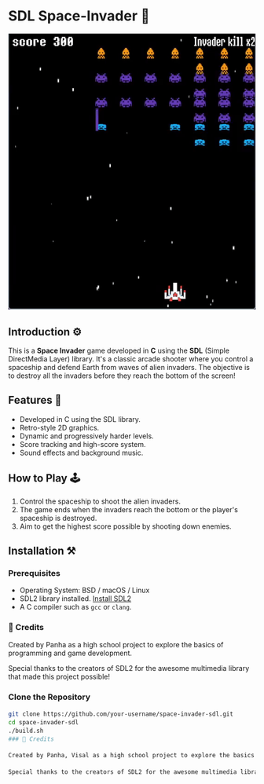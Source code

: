 # SDL Space-Invader 👾

![Gameplay GIF](Lib/2024-09-1814-14-06-ezgif.com-video-to-gif-converter.gif)

## Introduction ⚙️
This is a **Space Invader** game developed in **C** using the **SDL** (Simple DirectMedia Layer) library. It's a classic arcade shooter where you control a spaceship and defend Earth from waves of alien invaders. The objective is to destroy all the invaders before they reach the bottom of the screen!

## Features 💾
- Developed in C using the SDL library.
- Retro-style 2D graphics.
- Dynamic and progressively harder levels.
- Score tracking and high-score system.
- Sound effects and background music.

## How to Play 🕹️
1. Control the spaceship to shoot the alien invaders.
2. The game ends when the invaders reach the bottom or the player's spaceship is destroyed.
3. Aim to get the highest score possible by shooting down enemies.

## Installation ⚒️
### Prerequisites
- Operating System: BSD / macOS / Linux
- SDL2 library installed. [Install SDL2](https://wiki.libsdl.org/Installation)
- A C compiler such as `gcc` or `clang`.
### 📝 Credits

Created by Panha as a high school project to explore the basics of programming and game development.

Special thanks to the creators of SDL2 for the awesome multimedia library that made this project possible!

### Clone the Repository
```bash
git clone https://github.com/your-username/space-invader-sdl.git
cd space-invader-sdl
./build.sh
### 📝 Credits

Created by Panha, Visal as a high school project to explore the basics of programming and game development.

Special thanks to the creators of SDL2 for the awesome multimedia library that made this project possible!
